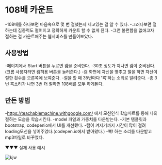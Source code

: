 # 108배 카운트

-108배를 하다보면 마음속으로 몇 번 절했는지 세고있는 걸 알 수 있다.
-그러다보면 절하는데 집중력도 떨어지고 정확하게 카운트 할 수 없게 된다.
-그런 불편함을 없애고자 절하는 걸 카운트해주는 웹서비스를 만들어보았다.


## 사용방법

-페이지에서 Start 버튼을 누르면 캠을 준비한다.
-30초 정도가 지나면 캠이 준비된다. (크롬 사용자라면 캠허용 버튼을 눌러준다.)
-캠 화면에 자신을 맞추고 절을 하면 자신이 절한 횟수를 오른쪽에 보여준다.
-절을 할 때 35번마다 '뾱'하는 소리로 알려준다.
-총 3번 뾱소리가 나면 3번 더 절하면 108배를 모두 하게된다.


## 만든 방법

-https://teachablemachine.withgoogle.com/ 에서 모션인식 학습파트를 통해 나의 절하는 모습을 학습시킨다.
-model 파일과 가중치를 다운받는다.
-기본 템플릿과 bootstrap, codepenio에서 UI를 개선했다.
-캠이 켜지기까지 시간이 많이 걸려 loading모션을 넣어주었다.(codepen.io에서 받아왔다.)
-뾱! 하는 소리를 다운받고 mp3파일로 바꾸었다.

▼▼▼ 실제 사용 예시

![kjw](https://user-images.githubusercontent.com/17819874/80307997-75292200-8807-11ea-9255-ef41f77161b1.gif)
